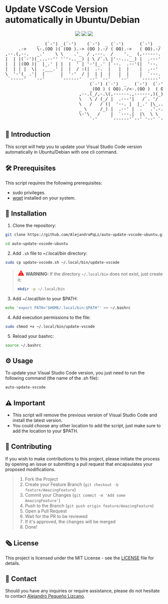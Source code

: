# Update VSCode Version automatically in Ubuntu/Debian

<p align="center">
    <a href="https://ubuntu.com/" alt="Ubuntu">
        <img src="https://img.shields.io/badge/Ubuntu-E95420?style=flat&logo=ubuntu&logoColor=white" /></a>
    <a href="https://www.debian.org/" alt="Debian">
        <img src="https://img.shields.io/badge/Debian-A81D33?style=flat&logo=debian&logoColor=white" /></a>
    <a href="https://code.visualstudio.com/" alt="Visual Studio Code">
        <img src="https://img.shields.io/badge/Visual%20Studio%20Code-007ACC?style=flat&logo=visual-studio-code&logoColor=white" /></a>
</p>

<pre>
            _  (`-') _(`-')    (`-')  _ (`-')      (`-')  _         (`-') (`-').->                     _(`-')    (`-')  _
     .->    \-.(OO )( (OO ).-> (OO ).-/ ( OO).->   ( OO).-/        _(OO ) ( OO)_   _             .->  ( (OO ).-> ( OO).-/
,--.(,--.   _.'    \ \    .'_  / ,---.  /    '._  (,------.   ,--.(_/,-.\(_)--\_)  \-,-----.(`-')----. \    .'_ (,------.
|  | |(`-')(_...--'' '`'-..__) | \ /`.\ |'--...__) |  .---'   \   \ / (_//    _ /   |  .--./( OO).-.  ''`'-..__) |  .---'
|  | |(OO )|  |_.' | |  |  ' | '-'|_.' |`--.  .--'(|  '--.     \   /   / \_..`--.  /_) (`-')( _) | |  ||  |  ' |(|  '--. 
|  | | |  \|  .___.' |  |  / :(|  .-.  |   |  |    |  .--'    _ \     /_).-._)   \ ||  |OO ) \|  |)|  ||  |  / : |  .--' 
\  '-'(_ .'|  |      |  '-'  / |  | |  |   |  |    |  `---.   \-'\   /   \       /(_'  '--'\  '  '-'  '|  '-'  / |  `---.
 `-----'   `--'      `------'  `--' `--'   `--'    `------'       `-'     `-----'    `-----'   `-----' `------'  `------'
                                (`-') (`-')  _   (`-')  (`-').->  _                <-. (`-')_  
                                _(OO ) ( OO).-/<-.(OO )  ( OO)_   (_)         .->      \( OO) ) 
                            ,--.(_/,-.\(,------.,------,)(_)--\_)  ,-(`-')(`-')----. ,--./ ,--/  
                            \   \ / (_/ |  .---'|   /`. '/    _ /  | ( OO)( OO).-.  '|   \ |  |  
                            \   /   / (|  '--. |  |_.' |\_..`--.  |  |  )( _) | |  ||  . '|  |) 
                            _ \     /_) |  .--' |  .   .'.-._)   \(|  |_/  \|  |)|  ||  |\    | 
                            \-'\   /    |  `---.|  |\  \ \       / |  |'->  '  '-'  '|  | \   |  
                                `-'     `------'`--' '--' `-----'  `--'      `-----' `--'  `--' 
</pre>

## :scroll: Introduction

This script will help you to update your Visual Studio Code version automatically in Ubuntu/Debian with one cli command.

## :hammer_and_wrench: Prerequisites

This script requires the following prerequisites:

- sudo privileges.
- [wget](https://www.gnu.org/software/wget/) installed on your system.

## :rocket: Installation

1. Clone the repository:

```bash
git clone https://github.com/AlejandroPqLz/auto-update-vscode-ubuntu.git
```
```bash
cd auto-update-vscode-ubuntu
```

2. Add `.sh` file to ~/.local/bin directory:

```bash
sudo cp update-vscode.sh ~/.local/bin/update-vscode
```
> <span style="color: red; font-size: 1.5em;">&#9888;</span> **WARNING:** If the directory `~/.local/bin` does not exist, just create it:
> ```bash
> mkdir -p ~/.local/bin
> ```

3. Add ~/.local/bin to your $PATH:

```bash
echo 'export PATH="$HOME/.local/bin:$PATH"' >> ~/.bashrc
```

4. Add execution permissions to the file:

```bash
sudo chmod +x ~/.local/bin/update-vscode
```

5. Reload your bashrc:

```bash
source ~/.bashrc
```

## :gear: Usage

To update your Visual Studio Code version, you just need to run the following command (the name of the .sh file):

```bash
auto-update-vscode
```

## :warning: Important

- This script will remove the previous version of Visual Studio Code and install the latest version.
- You could choose any other location to add the script, just make sure to add the location to your $PATH.

## :seedling: Contributing

If you wish to make contributions to this project, please initiate the process by opening an issue or submitting a pull request that encapsulates your proposed modifications.

> 1. Fork the Project
> 2. Create your Feature Branch (`git checkout -b feature/AmazingFeature`)
> 3. Commit your Changes (`git commit -m 'Add some AmazingFeature'`)
> 4. Push to the Branch (`git push origin feature/AmazingFeature`)
> 5. Open a Pull Request
> 6. Wait for the PR to be reviewed
> 7. If it's approved, the changes will be merged
> 8. Done!

## :newspaper_roll: License

This project is licensed under the MIT License - see the [LICENSE](./LICENSE) file for details.

## :busts_in_silhouette: Contact

Should you have any inquiries or require assistance, please do not hesitate to contact [Alejandro Pequeño Lizcano](pq.lz.alejandro@gmail.com).
